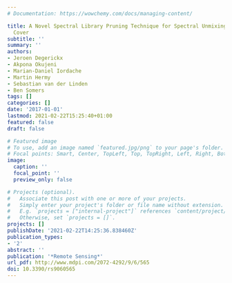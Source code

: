 ```yaml
---
# Documentation: https://wowchemy.com/docs/managing-content/

title: A Novel Spectral Library Pruning Technique for Spectral Unmixing of Urban Land
  Cover
subtitle: ''
summary: ''
authors:
- Jeroen Degerickx
- Akpona Okujeni
- Marian-Daniel Iordache
- Martin Hermy
- Sebastian van der Linden
- Ben Somers
tags: []
categories: []
date: '2017-01-01'
lastmod: 2021-02-22T15:25:40+01:00
featured: false
draft: false

# Featured image
# To use, add an image named `featured.jpg/png` to your page's folder.
# Focal points: Smart, Center, TopLeft, Top, TopRight, Left, Right, BottomLeft, Bottom, BottomRight.
image:
  caption: ''
  focal_point: ''
  preview_only: false

# Projects (optional).
#   Associate this post with one or more of your projects.
#   Simply enter your project's folder or file name without extension.
#   E.g. `projects = ["internal-project"]` references `content/project/deep-learning/index.md`.
#   Otherwise, set `projects = []`.
projects: []
publishDate: '2021-02-22T14:25:36.838460Z'
publication_types:
- '2'
abstract: ''
publication: '*Remote Sensing*'
url_pdf: http://www.mdpi.com/2072-4292/9/6/565
doi: 10.3390/rs9060565
---
```

